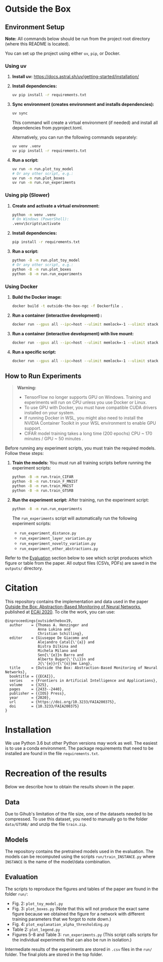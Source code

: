 # Outside the Box

## Environment Setup

**Note:** All commands below should be run from the project root directory (where this README is located).

You can set up the project using either `uv`, `pip`, or Docker.

### Using uv
1. **Install uv:**
   https://docs.astral.sh/uv/getting-started/installation/
2. **Install dependencies:**
   ```bash
   uv pip install -r requirements.txt
   ```
3. **Sync environment (creates environment and installs dependencies):**
   ```bash
   uv sync
   ```
   This command will create a virtual environment (if needed) and install all dependencies from pyproject.toml.

   Alternatively, you can run the following commands separately:
   ```bash
   uv venv .venv
   uv pip install -r requirements.txt
   ```

4. **Run a script:**
   ```bash
   uv run -m run.plot_toy_model
   # Or any other script, e.g.:
   uv run -m run.plot_boxes
   uv run -m run.run_experiments
   ```

### Using pip (Slower)
1. **Create and activate a virtual environment:**
   ```bash
   python -m venv .venv
   # On Windows (PowerShell):
   .venv\Scripts\activate
   ```
2. **Install dependencies:**
   ```bash
   pip install -r requirements.txt
   ```
3. **Run a script:**
   ```bash
   python -B -m run.plot_toy_model
   # Or any other script, e.g.:
   python -B -m run.plot_boxes
   python -B -m run.run_experiments
   ```

### Using Docker
1. **Build the Docker image:**
   ```bash
   docker build -t outside-the-box-ngc -f Dockerfile .
   ```
2. **Run a container (interactive development) :**
   ```bash
   docker run --gpus all --ipc=host --ulimit memlock=-1 --ulimit stack=67108864 --rm outside-the-box-ngc bash
   ```
3. **Run a container (interactive development) with live mount:**
   ```bash
   docker run --gpus all --ipc=host --ulimit memlock=-1 --ulimit stack=67108864 --rm -it -v ${PWD}:/app outside-the-box-ngc bash
   ```
4. **Run a specific script:**
   ```bash
   docker run --gpus all --ipc=host --ulimit memlock=-1 --ulimit stack=67108864 --rm -v ${PWD}:/app outside-the-box-ngc python -B -m run.plot_toy_model
   ```


## How to Run Experiments

> **Warning:**
> - TensorFlow no longer supports GPU on Windows. Training and experiments will run on CPU unless you use Docker or Linux.
> - To use GPU with Docker, you must have compatible CUDA drivers installed on your system.
> - If running Docker in WSL, you might also need to install the NVIDIA Container Toolkit in your WSL environment to enable GPU support.
> - CIFAR model training takes a long time (200 epochs) CPU ~ 170 minutes / GPU ~ 50 minutes .

Before running any experiment scripts, you must train the required models. Follow these steps:

1. **Train the models:**
   You must run all training scripts before running the experiment scripts:
   ```bash
   python -B -m run.train_CIFAR
   python -B -m run.train_F_MNIST
   python -B -m run.train_MNIST
   python -B -m run.train_GTSRB
   ```

2. **Run the experiment script:**
   After training, run the experiment script:
   ```bash
   python -B -m run.run_experiments
   ```
   The `run_experiments` script will automatically run the following experiment scripts:
   - `run_experiment_distance.py`
   - `run_experiment_layer_variation.py`
   - `run_experiment_novelty_variation.py`
   - `run_experiment_other_abstractions.py`

Refer to the [Evaluation](#evaluation) section below to see which script produces which figure or table from the paper.
All output files (CSVs, PDFs) are saved in the `outputs/` directory.

# Citation

This repository contains the implementation and data used in the paper [Outside the Box: Abstraction-Based Monitoring of Neural Networks](http://ecai2020.eu/papers/1282_paper.pdf), published at [ECAI 2020](http://ecai2020.eu/). To cite the work, you can use:

```
@inproceedings{outsidethebox19,
  author    = {Thomas A. Henzinger and
               Anna Lukina and
               Christian Schilling},
  editor    = {Giuseppe De Giacomo and
               Alejandro Catal{\'{a}} and
               Bistra Dilkina and
               Michela Milano and
               Sen{\'{e}}n Barro and
               Alberto Bugar{\'{\i}}n and
               J{\'{e}}r{\^{o}}me Lang},
  title     = {Outside the Box: Abstraction-Based Monitoring of Neural Networks},
  booktitle = {{ECAI}},
  series    = {Frontiers in Artificial Intelligence and Applications},
  volume    = {325},
  pages     = {2433--2440},
  publisher = {{IOS} Press},
  year      = {2020},
  url       = {https://doi.org/10.3233/FAIA200375},
  doi       = {10.3233/FAIA200375}
}
```

# Installation

We use Python 3.6 but other Python versions may work as well. The easiest is to use a conda environment. The package requirements that need to be installed are found in the file `requirements.txt`.

# Recreation of the results

Below we describe how to obtain the results shown in the paper.

## Data

Due to Gihub's limitation of the file size, one of the datasets needed to be compressed. To use this dataset, you need to manually go to the folder `data/GTSRB/` and unzip the file `train.zip`.

## Models

The repository contains the pretrained models used in the evaluation.
The models can be recomputed using the scripts `run/train_INSTANCE.py` where `INSTANCE` is the name of the model/data combination.

## Evaluation

The scripts to reproduce the figures and tables of the paper are found in the folder `run/`:

- Fig. 2: `plot_toy_model.py`
- Fig. 3: `plot_boxes.py` (Note that this will not produce the exact same figure because we obtained the figure for a network with different training parameters that we forgot to note down.)
- Fig. 4: `plot_explanation_alpha_thresholding.py`
- Table 2: `plot_legend.py`
- Figures 5-8 and Table 3: `run_experiments.py` (This script calls scripts for the individual experiments that can also be run in isolation.)

Intermediate results of the experiments are stored in `.csv` files in the `run/` folder. The final plots are stored in the top folder.
